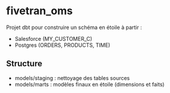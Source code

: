 # fivetran_oms

Projet dbt pour construire un schéma en étoile à partir :
- Salesforce (MY_CUSTOMER_C)
- Postgres (ORDERS, PRODUCTS, TIME)

## Structure

- models/staging : nettoyage des tables sources
- models/marts : modèles finaux en étoile (dimensions et faits)
